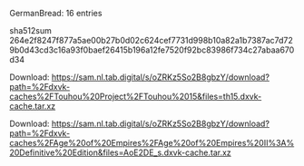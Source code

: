 GermanBread: 16 entries

sha512sum 264e2f8247f877a5ae00b27b0d02c624cef7731d998b10a82a1b7387ac7d729b0d43cd3c16a93f0baef26415b196a12fe7520f92bc83986f734c27abaa670d34


 Download: https://sam.nl.tab.digital/s/oZRKz5So2B8gbzY/download?path=%2Fdxvk-caches%2FTouhou%20Project%2FTouhou%2015&files=th15.dxvk-cache.tar.xz



 Download: https://sam.nl.tab.digital/s/oZRKz5So2B8gbzY/download?path=%2Fdxvk-caches%2FAge%20of%20Empires%2FAge%20of%20Empires%20II%3A%20Definitive%20Edition&files=AoE2DE_s.dxvk-cache.tar.xz
